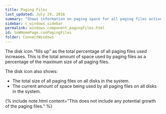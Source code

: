 ```yaml
---
title: Paging Files
last_updated: July 29, 2016
summary: "Shows information on paging space for all paging files active on this system."
sidebar: c_windows_sidebar
permalink: windows_component_pagingfiles.html
id: SoWHomePage.conPagingFiles
folder: ConnectWindows
---
```




The disk icon "fills up" as the total percentage of all paging files used increases. This is the total amount of space used by paging files as a percentage of the maximum size of all paging files.

The disk icon also shows:

* The total size of all paging files on all disks in the system.
* The current amount of space being used by all paging files on all disks in the system.

{% include note.html content="This does not include any potential growth of the paging files." %}
